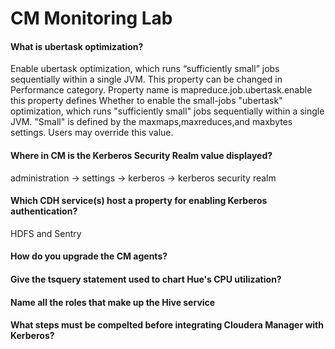# CM Monitoring Lab

#### What is ubertask optimization?
Enable ubertask optimization, which runs “sufficiently small” jobs sequentially within a single JVM. This property can be changed in Performance category. Property name is mapreduce.job.ubertask.enable
this property defines Whether to enable the small-jobs "ubertask" optimization, which runs "sufficiently small" jobs sequentially within a single JVM. "Small" is defined by the maxmaps,maxreduces,and maxbytes settings. Users may override this value.

#### Where in CM is the Kerberos Security Realm value displayed?
administration -> settings -> kerberos -> kerberos security realm

#### Which CDH service(s) host a property for enabling Kerberos authentication?
HDFS and Sentry

#### How do you upgrade the CM agents?


#### Give the tsquery statement used to chart Hue's CPU utilization?

#### Name all the roles that make up the Hive service

#### What steps must be compelted before integrating Cloudera Manager with Kerberos?
